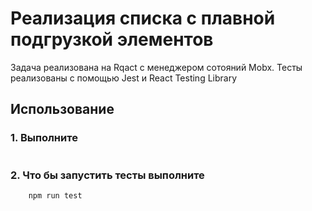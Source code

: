 <h1>Реализация списка с плавной подгрузкой элементов</h1>

<p>Задача реализована на Rqact с менеджером сотояний Mobx. Тесты реализованы с помощью Jest и React Testing Library</p>

## Использование
### 1. Выполните
```npm i 
```
### 2. Что бы запустить тесты выполните
```javascript
    npm run test
```

